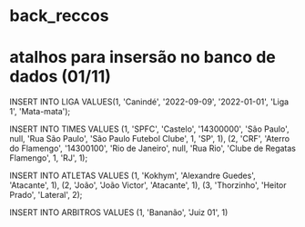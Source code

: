 # back_reccos
# atalhos para insersão no banco de dados (01/11)
INSERT INTO LIGA VALUES(1, 'Canindé', '2022-09-09', '2022-01-01', 'Liga 1', 'Mata-mata');

INSERT INTO TIMES VALUES
(1, 'SPFC', 'Castelo', '14300000', 'São Paulo', null, 'Rua São Paulo', 'São Paulo Futebol Clube', 1, 'SP', 1),
(2, 'CRF', 'Aterro do Flamengo', '14300100', 'Rio de Janeiro', null, 'Rua Rio', 'Clube de Regatas Flamengo', 1, 'RJ', 1);

INSERT INTO ATLETAS VALUES
(1, 'Kokhym', 'Alexandre Guedes', 'Atacante', 1),
(2, 'João', 'João Victor', 'Atacante', 1),
(3, 'Thorzinho', 'Heitor Prado', 'Lateral', 2);

INSERT INTO ARBITROS VALUES
(1, 'Bananão', 'Juiz 01', 1)
